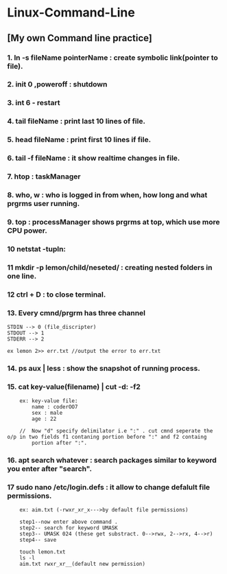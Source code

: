 # Linux-Command-Line

## [My own Command line practice]

### 1. ln -s fileName pointerName : create symbolic link(pointer to file).
### 2. init 0 ,poweroff : shutdown
### 3. int 6 - restart
### 4. tail fileName : print last 10 lines of file.
### 5. head fileName : print first 10 lines if file.
### 6. tail -f fileName : it show realtime changes in file.
### 7. htop : taskManager
### 8. who, w : who is logged in from when, how long and what prgrms user running.
### 9. top : processManager shows prgrms at top, which use more CPU power.
### 10 netstat -tupln:
### 11 mkdir -p lemon/child/neseted/ : creating nested folders in one line.
### 12 ctrl + D : to close terminal.

### 13. Every cmnd/prgrm has three channel
    STDIN --> 0 (file_discripter)
    STDOUT --> 1
    STDERR --> 2
    
    ex lemon 2>> err.txt //output the error to err.txt

### 14. ps aux | less : show the snapshot of running process.
### 15. cat key-value(filename) | cut -d: -f2
        ex: key-value file: 
            name : coderOO7
            sex : male
            age : 22
            
        //  Now "d" specify delimilator i.e ":" . cut cmnd seperate the o/p in two fields f1 contaning portion before ":" and f2 containg 
            portion after ":".
### 16. apt search whatever : search packages similar to keyword you enter after "search".

### 17 sudo nano /etc/login.defs : it allow to change defalult file permissions.
        ex: aim.txt (-rwxr_xr_x--->by default file permissions)
        
        step1--now enter above command .
        step2-- search for keyword UMASK
        step3-- UMASK 024 (these get substract. 0-->rwx, 2-->rx, 4-->r)
        step4-- save
        
        touch lemon.txt
        ls -l
        aim.txt rwxr_xr__(default new permission)
        
 

